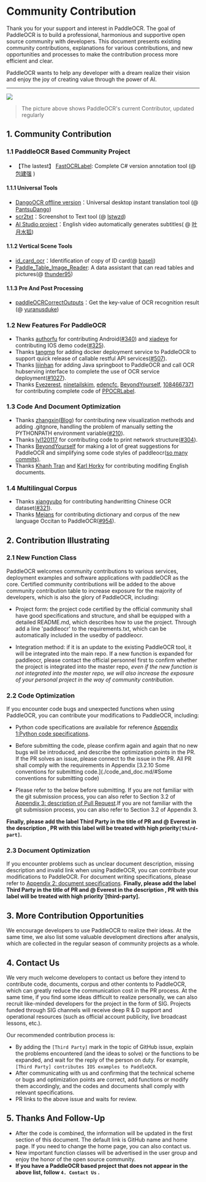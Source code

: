 # Community Contribution

Thank you for your support and interest in PaddleOCR. The goal of  PaddleOCR is to build a professional, harmonious and supportive open source community with developers. This document presents existing community contributions, explanations for various contributions, and new opportunities and processes to make the contribution process more efficient and clear.

PaddleOCR wants to help any developer with a dream realize their vision and enjoy the joy of creating value through the power of AI.

---

<a href="https://github.com/PaddlePaddle/PaddleOCR/graphs/contributors">
  <img src="https://contrib.rocks/image?repo=PaddlePaddle/PaddleOCR" />
</a>

> The picture above shows PaddleOCR's current Contributor, updated regularly

## 1. Community Contribution 

### 1.1 PaddleOCR Based Community Project

- 【The lastest】 [FastOCRLabel](https://gitee.com/BaoJianQiang/FastOCRLabel): Complete C# version annotation tool (@ [包建强](https://gitee.com/BaoJianQiang) )

#### 1.1.1 Universal Tools

- [DangoOCR offline version](https://github.com/PantsuDango/DangoOCR)：Universal desktop instant translation tool (@ [PantsuDango](https://github.com/PantsuDango))
- [scr2txt](https://github.com/lstwzd/scr2txt)：Screenshot to Text tool (@ [lstwzd](https://github.com/lstwzd))
- [AI Studio project](https://aistudio.baidu.com/aistudio/projectdetail/1054614?channelType=0&channel=0)：English video automatically generates subtitles( @ [叶月水狐](https://aistudio.baidu.com/aistudio/personalcenter/thirdview/322052))

#### 1.1.2 Vertical Scene Tools

- [id_card_ocr](https://github.com/baseli/id_card_ocr)：Identification of copy of ID card(@ [baseli](https://github.com/baseli))
- [Paddle_Table_Image_Reader](https://github.com/thunder95/Paddle_Table_Image_Reader): A data assistant that can read tables and pictures(@ [thunder95](https://github.com/thunder95]))

#### 1.1.3 Pre And Post Processing

- [paddleOCRCorrectOutputs](https://github.com/yuranusduke/paddleOCRCorrectOutputs)：Get the key-value of OCR recognition result (@ [yuranusduke](https://github.com/yuranusduke))

### 1.2 New Features For PaddleOCR

- Thanks [authorfu](https://github.com/authorfu) for contributing Android([#340](https://github.com/PaddlePaddle/PaddleOCR/pull/340)) and [xiadeye](https://github.com/xiadeye) for contributing IOS demo code([#325](https://github.com/PaddlePaddle/PaddleOCR/pull/325)).
- Thanks [tangmq](https://gitee.com/tangmq) for adding docker deployment service to PaddleOCR to support quick release of callable restful API services([#507](https://github.com/PaddlePaddle/PaddleOCR/pull/507)).
- Thanks [lijinhan](https://github.com/lijinhan) for adding Java springboot to PaddleOCR and call OCR hubserving interface to complete the use of OCR service deployment([#1027](https://github.com/PaddlePaddle/PaddleOCR/pull/1027)).
- Thanks [Evezerest](https://github.com/Evezerest), [ninetailskim](https://github.com/ninetailskim), [edencfc](https://github.com/edencfc), [BeyondYourself](https://github.com/BeyondYourself), [1084667371](https://github.com/1084667371)  for contributing  complete code of [PPOCRLabel](https://github.com/PaddlePaddle/PaddleOCR/blob/release/2.3/PPOCRLabel/README_ch.md).

### 1.3 Code And Document Optimization

- Thanks [zhangxin](https://github.com/ZhangXinNan)([Blog](https://blog.csdn.net/sdlypyzq)) for contributing new visualization methods and adding .gitgnore, handling the problem of manually setting the PYTHONPATH environment variable([#210](https://github.com/PaddlePaddle/PaddleOCR/pull/210)).
- Thanks [lyl120117](https://github.com/lyl120117) for contributing code to print network structure([#304](https://github.com/PaddlePaddle/PaddleOCR/pull/304)).
- Thanks [BeyondYourself](https://github.com/BeyondYourself) for making a lot of great suggestions for PaddleOCR and simplifying some code styles of paddleocr([so many commits)](https://github.com/PaddlePaddle/PaddleOCR/commits?author=BeyondYourself).
- Thanks [Khanh Tran](https://github.com/xxxpsyduck) and [Karl Horky](https://github.com/karlhorky) for contributing modifing English documents.

### 1.4 Multilingual Corpus

- Thanks [xiangyubo](https://github.com/xiangyubo)  for contributing handwritting Chinese OCR dataset([#321](https://github.com/PaddlePaddle/PaddleOCR/pull/321)).
- Thanks [Mejans](https://github.com/Mejans) for contributing dictionary and corpus of the new language Occitan to PaddleOCR([#954](https://github.com/PaddlePaddle/PaddleOCR/pull/954)).

## 2. Contribution Illustrating

### 2.1 New Function Class

PaddleOCR welcomes community contributions to various services, deployment examples and software applications with paddleOCR as the core. Certified community contributions will be added to the above community contribution table to increase exposure for the majority of developers, which is also the glory of PaddleOCR, including:

- Project form: the project code certified by the official community shall have good specifications and structure, and shall be equipped with a detailed README.md, which describes how to use the project. Through add a line 'paddleocr' to the requirements.txt, which can be automatically included in the usedby of paddleocr.

- Integration method: if it is an update to the existing PaddleOCR tool, it will be integrated into the main repo. If a new function is expanded for paddleocr, please contact the official personnel first to confirm whether the project is integrated into the master repo, *even if the new function is not integrated into the master repo, we will also increase the exposure of your personal project in the way of community contribution.* 


### 2.2 Code Optimization

If you encounter code bugs and unexpected functions when using PaddleOCR, you can contribute your modifications to PaddleOCR, including:

- Python code specifications are available for reference [Appendix 1:Python code specifications](./code_and_doc.md/#Appendix1).

- Before submitting the code, please confirm again and again that no new bugs will be introduced, and describe the optimization points in the PR. If the PR solves an issue, please connect to the issue in the PR. All PR shall comply with the requirements in Appendix [3.2.10 Some conventions for submitting code.](./code_and_doc.md/#Some conventions for submitting code)

- Please refer to the below before submitting. If you are not familiar with the git submission process, you can also refer to Section 3.2 of  [Appendix 3: description of Pull Request](./code_and_doc.md/#Appendix3).If you are not familiar with the git submission process, you can also refer to Section 3.2 of Appendix 3.

**Finally, please add the label Third Party in the title of PR and @ Everest in the description , PR with this label will be treated with high priority`[third-part]`.**

### 2.3 Document Optimization

If you encounter problems such as unclear document description, missing description and invalid link when using PaddleOCR, you can contribute your modifications to PaddleOCR. For document writing specifications, please refer to [Appendix 2: document specifications](./code_and_doc.md/#Appendix2). **Finally, please add the label Third Party in the title of PR and @ Everest in the description , PR with this label will be treated with high priority`[third-party].**

## 3. More Contribution Opportunities

We encourage developers to use PaddleOCR to realize their ideas. At the same time, we also list some valuable development directions after analysis, which are collected in the regular season of community projects as a whole.

## 4. Contact Us

We very much welcome developers to contact us before they intend to contribute code, documents, corpus and other contents to PaddleOCR, which can greatly reduce the communication cost in the PR process. At the same time, if you find some ideas difficult to realize personally, we can also recruit like-minded developers for the project in the form of SIG. Projects funded through SIG channels will receive deep R &amp; D support and operational resources (such as official account publicity, live broadcast lessons, etc.).

Our recommended contribution process is:

- By adding the `[Third Party]` mark in the topic of GitHub issue, explain the problems encountered (and the ideas to solve) or the functions to be expanded, and wait for the reply of the person on duty. For example, ` [Third Party] contributes IOS examples to PaddleOCR`.
- After communicating with us and confirming that the technical scheme or bugs and optimization points are correct, add functions or modify them accordingly, and the codes and documents shall comply with relevant specifications.
- PR links to the above issue and waits for review.

## 5. Thanks And Follow-Up

  - After the code is combined, the information will be updated in the first section of this document. The default link is GitHub name and home page. If you need to change the home page, you can also contact us.
  - New important function classes will be advertised in the user group and enjoy the honor of the open source community.
  - **If you have a PaddleOCR based project that does not appear in the above list, follow `4. Contact Us` .**
